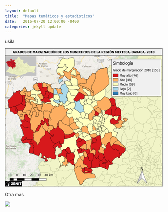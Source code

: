 ```yaml
---
layout: default
title:  "Mapas temáticos y estadísticos"
date:   2016-07-20 12:00:00 -0400
categories: jekyll update
---
```


usila


<img src="/images/post/oaxaca/estadistico.png" width="900">

Otra mas

<img src="/images/post/oaxaca/Mapa 6. Ingreso per cápita.png" width="900">
